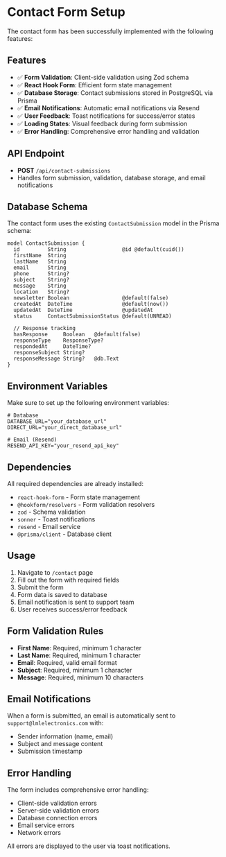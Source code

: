 # Contact Form Setup

The contact form has been successfully implemented with the following features:

## Features

- ✅ **Form Validation**: Client-side validation using Zod schema
- ✅ **React Hook Form**: Efficient form state management
- ✅ **Database Storage**: Contact submissions stored in PostgreSQL via Prisma
- ✅ **Email Notifications**: Automatic email notifications via Resend
- ✅ **User Feedback**: Toast notifications for success/error states
- ✅ **Loading States**: Visual feedback during form submission
- ✅ **Error Handling**: Comprehensive error handling and validation

## API Endpoint

- **POST** `/api/contact-submissions`
- Handles form submission, validation, database storage, and email notifications

## Database Schema

The contact form uses the existing `ContactSubmission` model in the Prisma schema:

```prisma
model ContactSubmission {
  id         String                  @id @default(cuid())
  firstName  String
  lastName   String
  email      String
  phone      String?
  subject    String?
  message    String
  location   String?
  newsletter Boolean                 @default(false)
  createdAt  DateTime                @default(now())
  updatedAt  DateTime                @updatedAt
  status     ContactSubmissionStatus @default(UNREAD)
  
  // Response tracking
  hasResponse     Boolean   @default(false)
  responseType    ResponseType?
  respondedAt     DateTime?
  responseSubject String?
  responseMessage String?   @db.Text
}
```

## Environment Variables

Make sure to set up the following environment variables:

```env
# Database
DATABASE_URL="your_database_url"
DIRECT_URL="your_direct_database_url"

# Email (Resend)
RESEND_API_KEY="your_resend_api_key"
```

## Dependencies

All required dependencies are already installed:

- `react-hook-form` - Form state management
- `@hookform/resolvers` - Form validation resolvers
- `zod` - Schema validation
- `sonner` - Toast notifications
- `resend` - Email service
- `@prisma/client` - Database client

## Usage

1. Navigate to `/contact` page
2. Fill out the form with required fields
3. Submit the form
4. Form data is saved to database
5. Email notification is sent to support team
6. User receives success/error feedback

## Form Validation Rules

- **First Name**: Required, minimum 1 character
- **Last Name**: Required, minimum 1 character
- **Email**: Required, valid email format
- **Subject**: Required, minimum 1 character
- **Message**: Required, minimum 10 characters

## Email Notifications

When a form is submitted, an email is automatically sent to `support@lmlelectronics.com` with:
- Sender information (name, email)
- Subject and message content
- Submission timestamp

## Error Handling

The form includes comprehensive error handling:
- Client-side validation errors
- Server-side validation errors
- Database connection errors
- Email service errors
- Network errors

All errors are displayed to the user via toast notifications.
